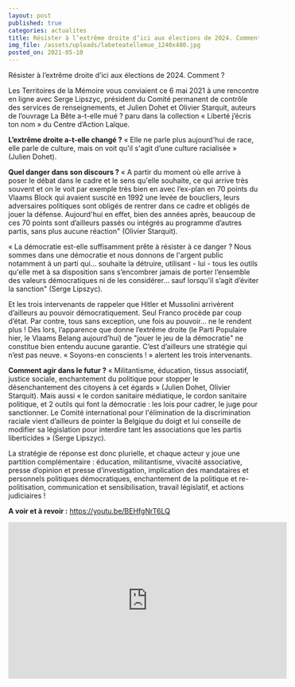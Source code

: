 ```yaml
---
layout: post
published: true
categories: actualites
title: Résister à l’extrême droite d’ici aux élections de 2024. Comment ?
img_file: /assets/uploads/labeteatellemue_1240x480.jpg
posted_on: 2021-05-10
---
```

Résister à l’extrême droite d’ici aux élections de 2024. Comment ?

Les Territoires de la Mémoire vous conviaient ce 6 mai 2021 à une rencontre en ligne avec Serge Lipszyc, président du Comité permanent de contrôle des services de renseignements, et Julien Dohet et Olivier Starquit, auteurs de l’ouvrage La Bête a-t-elle mué ? paru dans la collection « Liberté j’écris ton nom » du Centre d’Action Laïque.

**L’extrême droite a-t-elle changé ?** 
« Elle ne parle plus aujourd'hui de race, elle parle de culture, mais on voit qu'il s'agit d’une culture racialisée » (Julien Dohet).

**Quel danger dans son discours ?** 
« A partir du moment où elle arrive à poser le débat dans le cadre et le sens qu'elle souhaite, ce qui arrive très souvent et on le voit par exemple très bien en avec l’ex-plan en 70 points du Vlaams Block qui avaient suscité en 1992 une levée de boucliers, leurs adversaires politiques sont obligés de rentrer dans ce cadre et obligés de jouer la défense. Aujourd'hui en effet, bien des années après, beaucoup de ces 70 points sont d’ailleurs passés ou intégrés au programme d’autres partis, sans plus aucune réaction" (Olivier Starquit).

« La démocratie est-elle suffisamment prête à résister à ce danger ? Nous sommes dans une démocratie et nous donnons de l'argent public notamment à un parti qui… souhaite la détruire, utilisant - lui - tous les outils qu'elle met à sa disposition sans s’encombrer jamais de porter l’ensemble des valeurs démocratiques ni de les considérer… sauf lorsqu’il s’agit d’éviter la sanction" (Serge Lipszyc).

Et les trois intervenants de rappeler que Hitler et Mussolini arrivèrent d’ailleurs au pouvoir démocratiquement. Seul Franco procède par coup d’état. Par contre, tous sans exception, une fois au pouvoir… ne le rendent plus ! Dès lors, l’apparence que donne l’extrême droite (le Parti Populaire hier, le Vlaams Belang aujourd’hui) de "jouer le jeu de la démocratie" ne constitue bien entendu aucune garantie. C’est d’ailleurs une stratégie qui n’est pas neuve.  « Soyons-en conscients ! » alertent les trois intervenants.

**Comment agir dans le futur ?** 
« Militantisme, éducation, tissus associatif, justice sociale, enchantement du politique pour stopper le désenchantement des citoyens à cet égards » (Julien Dohet, Olivier Starquit). Mais aussi « le cordon sanitaire médiatique, le cordon sanitaire politique, et 2 outils qui font la démocratie : les lois pour cadrer, le juge pour sanctionner. Le Comité international pour l'élimination de la discrimination raciale vient d’ailleurs de pointer la Belgique du doigt et lui conseille de modifier sa législation pour interdire tant les associations que les partis liberticides » (Serge Lipszyc).

La stratégie de réponse est donc plurielle, et chaque acteur y joue une partition complémentaire : éducation, militantisme, vivacité associative, presse d’opinion et presse d’investigation, implication des mandataires et personnels politiques démocratiques, enchantement de la politique et re-politisation, communication et sensibilisation, travail législatif, et actions judiciaires !

**A voir et à revoir :** [https://youtu.be/BEHfgNrT6LQ ](https://youtu.be/BEHfgNrT6LQ)

<iframe width="560" height="315" src="https://www.youtube.com/embed/BEHfgNrT6LQ" title="YouTube video player" frameborder="0" allow="accelerometer; autoplay; clipboard-write; encrypted-media; gyroscope; picture-in-picture" allowfullscreen></iframe>